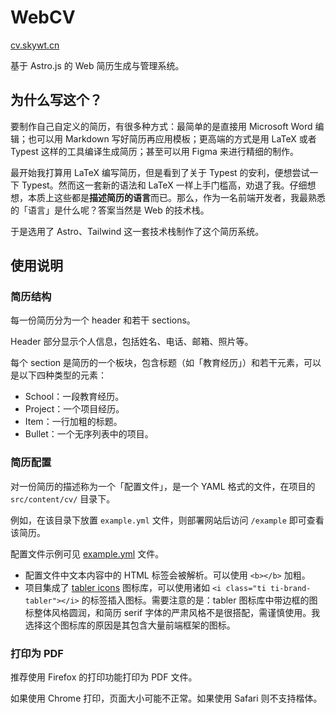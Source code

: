 # WebCV

[cv.skywt.cn](https://cv.skywt.cn/)

基于 Astro.js 的 Web 简历生成与管理系统。

## 为什么写这个？

要制作自己自定义的简历，有很多种方式：最简单的是直接用 Microsoft Word 编辑；也可以用 Markdown 写好简历再应用模板；更高端的方式是用 LaTeX 或者 Typest 这样的工具编译生成简历；甚至可以用 Figma 来进行精细的制作。

最开始我打算用 LaTeX 编写简历，但是看到了关于 Typest 的安利，便想尝试一下 Typest。然而这一套新的语法和 LaTeX 一样上手门槛高，劝退了我。仔细想想，本质上这些都是**描述简历的语言**而已。那么，作为一名前端开发者，我最熟悉的「语言」是什么呢？答案当然是 Web 的技术栈。

于是选用了 Astro、Tailwind 这一套技术栈制作了这个简历系统。

## 使用说明

### 简历结构

每一份简历分为一个 header 和若干 sections。

Header 部分显示个人信息，包括姓名、电话、邮箱、照片等。

每个 section 是简历的一个板块，包含标题（如「教育经历」）和若干元素，可以是以下四种类型的元素：

- School：一段教育经历。
- Project：一个项目经历。
- Item：一行加粗的标题。
- Bullet：一个无序列表中的项目。

### 简历配置

对一份简历的描述称为一个「配置文件」，是一个 YAML 格式的文件，在项目的 `src/content/cv/` 目录下。

例如，在该目录下放置 `example.yml` 文件，则部署网站后访问 `/example` 即可查看该简历。

配置文件示例可见 [example.yml](./src/content/cv/example.yml) 文件。

- 配置文件中文本内容中的 HTML 标签会被解析。可以使用 `<b></b>` 加粗。
- 项目集成了 [tabler icons](https://tabler.io/icons) 图标库，可以使用诸如 `<i class="ti ti-brand-tabler"></i>` 的标签插入图标。需要注意的是：tabler 图标库中带边框的图标整体风格圆润，和简历 serif 字体的严肃风格不是很搭配，需谨慎使用。我选择这个图标库的原因是其包含大量前端框架的图标。

### 打印为 PDF

推荐使用 Firefox 的打印功能打印为 PDF 文件。

如果使用 Chrome 打印，页面大小可能不正常。如果使用 Safari 则不支持楷体。
